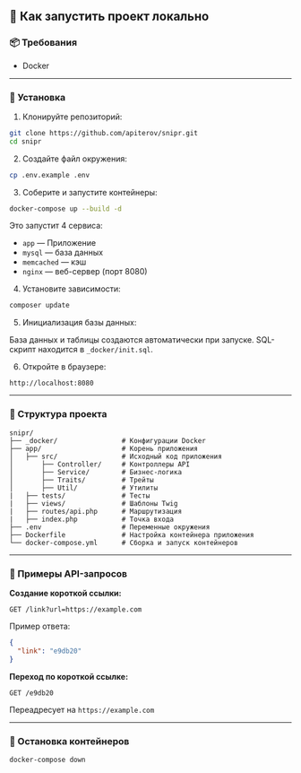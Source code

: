 ## 🚀 Как запустить проект локально

### 📦 Требования

- Docker

---

### 🔧 Установка

1. Клонируйте репозиторий:

```bash
git clone https://github.com/apiterov/snipr.git
cd snipr
```

2. Создайте файл окружения:

```bash
cp .env.example .env
```

3. Соберите и запустите контейнеры:

```bash
docker-compose up --build -d
```

Это запустит 4 сервиса:

- `app` — Приложение
- `mysql` — база данных
- `memcached` — кэш
- `nginx` — веб-сервер (порт 8080)

4. Установите зависимости:

```bash
composer update
```

5. Инициализация базы данных:

База данных и таблицы создаются автоматически при запуске. SQL-скрипт находится в `_docker/init.sql`.

6. Откройте в браузере:

```
http://localhost:8080
```

---

### 📂 Структура проекта

```
snipr/
├── _docker/                # Конфигурации Docker
├── app/                    # Корень приложения
│   ├── src/                # Исходный код приложения
│       ├── Controller/     # Контроллеры API
│       ├── Service/        # Бизнес-логика
│       ├── Traits/         # Трейты
│       ├── Util/           # Утилиты
|   ├── tests/              # Тесты
|   ├── views/              # Шаблоны Twig
|   ├── routes/api.php      # Маршрутизация
|   ├── index.php           # Точка входа
├── .env                    # Переменные окружения
├── Dockerfile              # Настройка контейнера приложения
└── docker-compose.yml      # Сборка и запуск контейнеров
```

---

### 🧪 Примеры API-запросов

**Создание короткой ссылки:**

```http
GET /link?url=https://example.com
```

Пример ответа:

```json
{
  "link": "e9db20"
}
```

**Переход по короткой ссылке:**

```http
GET /e9db20
```

Переадресует на `https://example.com`

---

### 🛑 Остановка контейнеров

```bash
docker-compose down
```
